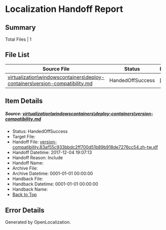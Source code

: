 # <a name='report-top'></a> Localization Handoff Report

## Summary
 Total Files | 1

## File List
 Source File | Status | Details 
 ----------- | ------ | ------- 
 [virtualization\windowscontainers\deploy-containers\version-compatibility.md](https://github.com/Microsoft/Virtualization-Documentation-Private/blob/14236080ca22d6d47d7a3e52c339cd4fb18899bd/virtualization/windowscontainers/deploy-containers/version-compatibility.md) | HandedOffSuccess | [Details](#abeaab44d1683cbae2edb6a26c4adfe8f77e100a302)

## Item Details
##### <a name='abeaab44d1683cbae2edb6a26c4adfe8f77e100a302'></a> Source: [virtualization\windowscontainers\deploy-containers\version-compatibility.md](https://github.com/Microsoft/Virtualization-Documentation-Private/blob/14236080ca22d6d47d7a3e52c339cd4fb18899bd/virtualization/windowscontainers/deploy-containers/version-compatibility.md)
* Status: HandedOffSuccess
* Target File: 
* Handoff File: [version-compatibility.83af55c933bbdc2ff700d51b89b918de7276cc54.zh-tw.xlf](https://github.com/MicrosoftDocs/Virtualization-Documentation-Private.handoff/blob/23800e3e79cc4c440546d9dd5fa982b86a119ba4/ol-handoff/MicrosoftDocs/Virtualization-Documentation-Private.zh-tw/live/version-compatibility.83af55c933bbdc2ff700d51b89b918de7276cc54.zh-tw.xlf)
* Handoff Datetime: 2017-12-04 19:07:13
* Handoff Reason: Include
* Handoff Name: 
* Archive File: 
* Archive Datetime: 0001-01-01 00:00:00
* Handback File: 
* Handback Datetime: 0001-01-01 00:00:00
* Handback Name: 
* [Back to Top](#report-top)


## Error Details

Generated by OpenLocalization.
